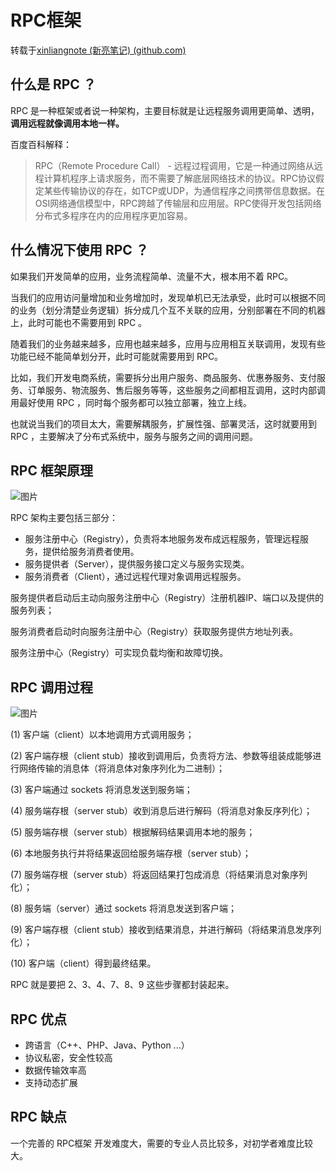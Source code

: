 # RPC框架

转载于[xinliangnote (新亮笔记) (github.com)](https://github.com/xinliangnote)

## 什么是 RPC ？

RPC 是一种框架或者说一种架构，主要目标就是让远程服务调用更简单、透明，**调用远程就像调用本地一样。**

百度百科解释：

> RPC（Remote Procedure Call） - 远程过程调用，它是一种通过网络从远程计算机程序上请求服务，而不需要了解底层网络技术的协议。RPC协议假定某些传输协议的存在，如TCP或UDP，为通信程序之间携带信息数据。在OSI网络通信模型中，RPC跨越了传输层和应用层。RPC使得开发包括网络分布式多程序在内的应用程序更加容易。

## 什么情况下使用 RPC ？

如果我们开发简单的应用，业务流程简单、流量不大，根本用不着 RPC。

当我们的应用访问量增加和业务增加时，发现单机已无法承受，此时可以根据不同的业务（划分清楚业务逻辑）拆分成几个互不关联的应用，分别部署在不同的机器上，此时可能也不需要用到 RPC 。

随着我们的业务越来越多，应用也越来越多，应用与应用相互关联调用，发现有些功能已经不能简单划分开，此时可能就需要用到 RPC。

比如，我们开发电商系统，需要拆分出用户服务、商品服务、优惠券服务、支付服务、订单服务、物流服务、售后服务等等，这些服务之间都相互调用，这时内部调用最好使用 RPC ，同时每个服务都可以独立部署，独立上线。

也就说当我们的项目太大，需要解耦服务，扩展性强、部署灵活，这时就要用到 RPC ，主要解决了分布式系统中，服务与服务之间的调用问题。

## RPC 框架原理

![图片](https://mmbiz.qpic.cn/mmbiz_png/go9jpG3BuhTpQVQVZKYtaWZibTmyItGdm7Z1HTibfMCqoHWfa1BLcyoMFWvwJWwXiap2Aqpnegwt0OQnTuGOZrx0A/640?wx_fmt=png&tp=webp&wxfrom=5&wx_lazy=1&wx_co=1)

RPC 架构主要包括三部分：

- 服务注册中心（Registry），负责将本地服务发布成远程服务，管理远程服务，提供给服务消费者使用。
- 服务提供者（Server），提供服务接口定义与服务实现类。
- 服务消费者（Client），通过远程代理对象调用远程服务。

服务提供者启动后主动向服务注册中心（Registry）注册机器IP、端口以及提供的服务列表；

服务消费者启动时向服务注册中心（Registry）获取服务提供方地址列表。

服务注册中心（Registry）可实现负载均衡和故障切换。

## RPC 调用过程

![图片](https://mmbiz.qpic.cn/mmbiz_jpg/go9jpG3BuhTpQVQVZKYtaWZibTmyItGdmahTjKSJm6ibUticYdPCTelExWYDvsiawutSytYqnNFicz3P09YUyicJwrug/640?wx_fmt=jpeg&tp=webp&wxfrom=5&wx_lazy=1&wx_co=1)

(1) 客户端（client）以本地调用方式调用服务；

(2) 客户端存根（client stub）接收到调用后，负责将方法、参数等组装成能够进行网络传输的消息体（将消息体对象序列化为二进制）；

(3) 客户端通过 sockets 将消息发送到服务端；

(4) 服务端存根（server stub）收到消息后进行解码（将消息对象反序列化）；

(5) 服务端存根（server stub）根据解码结果调用本地的服务；

(6) 本地服务执行并将结果返回给服务端存根（server stub）；

(7) 服务端存根（server stub）将返回结果打包成消息（将结果消息对象序列化）；

(8) 服务端（server）通过 sockets 将消息发送到客户端；

(9) 客户端存根（client stub）接收到结果消息，并进行解码（将结果消息发序列化）；

(10) 客户端（client）得到最终结果。

RPC 就是要把 2、3、4、7、8、9 这些步骤都封装起来。

## RPC 优点

- 跨语言（C++、PHP、Java、Python ...）
- 协议私密，安全性较高
- 数据传输效率高
- 支持动态扩展

## RPC 缺点

一个完善的 RPC框架 开发难度大，需要的专业人员比较多，对初学者难度比较大。